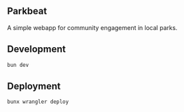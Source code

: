 ## Parkbeat

A simple webapp for community engagement in local parks.

## Development

```bash
bun dev
```

## Deployment

```bash
bunx wrangler deploy
```
